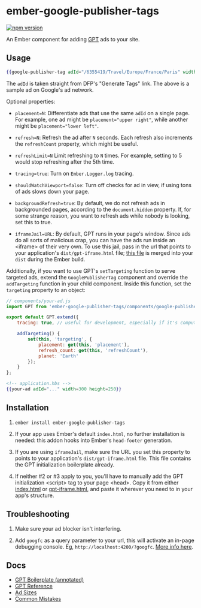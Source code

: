 # ember-google-publisher-tags

[![npm version](https://badge.fury.io/js/ember-google-publisher-tags.svg)](https://badge.fury.io/js/ember-google-publisher-tags)

An Ember component for adding [GPT](https://support.google.com/dfp_sb/answer/1649768?hl=en)
ads to your site.

## Usage

```hbs
{{google-publisher-tag adId="/6355419/Travel/Europe/France/Paris" width=300 height=250}}
```

The `adId` is taken straight from DFP's "Generate Tags" link. The above is a
sample ad on Google's ad network.

Optional properties:

* `placement=N`: Differentiate ads that use the same `adId` on a single page.
  For example, one ad might be `placement="upper right"`, while another might be
  `placement="lower left"`.

* `refresh=N`: Refresh the ad after `N` seconds. Each refresh also increments
  the `refreshCount` property, which might be useful.

* `refreshLimit=N` Limit refreshing to `N` times. For example, setting to 5 would stop refreshing after the 5th time.

* `tracing=true`: Turn on `Ember.Logger.log` tracing.

* `shouldWatchViewport=false`: Turn off checks for ad in view, if using tons of
  ads slows down your page.

* `backgroundRefresh=true`: By default, we do not refresh ads in backgrounded pages,
  according to the `document.hidden` property. If, for some strange reason, you
  want to refresh ads while nobody is looking, set this to true.

* `iframeJail=URL`: By default, GPT runs in your page's window. Since ads do all sorts
  of malicious crap, you can have the ads run inside an \<iframe> of their very own.
  To use this jail, pass in the url that points to your application's `dist/gpt-iframe.html`
  file; [this file](public/gpt-iframe.html) is merged into your `dist` during the Ember
  build.

Additionally, if you want to use GPT's `setTargeting` function to serve targeted
ads, extend the `GooglePublisherTag` component and override the `addTargeting`
function in your child component. Inside this function, set the `targeting`
property to an object:

```js
// components/your-ad.js
import GPT from 'ember-google-publisher-tags/components/google-publisher-tag';

export default GPT.extend({
    tracing: true, // useful for development, especially if it's computed

    addTargeting() {
        set(this, 'targeting', {
            placement: get(this, 'placement'),
            refresh_count: get(this, 'refreshCount'),
            planet: 'Earth'
        });
    }
};
```

```hbs
<!-- application.hbs -->
{{your-ad adId="..." width=300 height=250}}
```

## Installation

1. `ember install ember-google-publisher-tags`

2. If your app uses Ember's default `index.html`, no further installation is needed: this
  addon hooks into Ember's `head-footer` generation.

3. If you are using `iframeJail`, make sure the URL you set this property to points to your
  application's `dist/gpt-iframe.html` file. This file contains the GPT initialization
  boilerplate already.

4. If neither #2 or #3 apply to you, you'll have to manually add the GPT initialization
  \<script> tag to your page \<head>. Copy it from either [index.html](index.html) or
  [gpt-iframe.html](public/gpt-iframe.html), and paste it wherever you need to
  in your app's structure.

## Troubleshooting

1. Make sure your ad blocker isn't interfering.

2. Add `googfc` as a query parameter to your url, this will activate an in-page
debugging console. Eg, `http://localhost:4200/?googfc`. [More info here](https://support.google.com/dfp_sb/answer/181070?hl=en).

## Docs

* [GPT Boilerplate (annotated)](https://support.google.com/dfp_premium/answer/1638622?hl=en&ref_topic=4389931)
* [GPT Reference](https://developers.google.com/doubleclick-gpt/reference)
* [Ad Sizes](https://support.google.com/adsense/answer/185666)
* [Common Mistakes](https://developers.google.com/doubleclick-gpt/common_implementation_mistakes)
